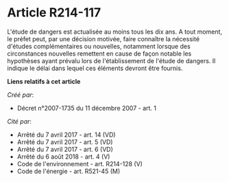 # Article R214-117

L'étude de dangers est actualisée au moins tous les dix ans. A tout moment, le préfet peut, par une décision motivée, faire
connaître la nécessité d'études complémentaires ou nouvelles, notamment lorsque des circonstances nouvelles remettent en
cause de façon notable les hypothèses ayant prévalu lors de l'établissement de l'étude de dangers. Il indique le délai dans
lequel ces éléments devront être fournis.

**Liens relatifs à cet article**

_Créé par_:

  - Décret n°2007-1735 du 11 décembre 2007 - art. 1

_Cité par_:

  - Arrêté du 7 avril 2017 - art. 14 (VD)
  - Arrêté du 7 avril 2017 - art. 5 (VD)
  - Arrêté du 7 avril 2017 - art. 6 (VD)
  - Arrêté du 6 août 2018 - art. 4 (V)
  - Code de l'environnement - art. R214-128 (V)
  - Code de l'énergie - art. R521-45 (M)
